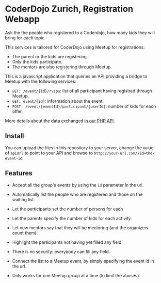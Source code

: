 # CoderDojo Zurich, Registration Webapp

Ask the the people who registered to a Coderdojo, how many kids they will bring for each topic.

This services is tailored for CoderDojo using Meetup for registrations:

- The parent or the kids are registering.
- Only the kids participate.
- The mentors are also registering through Meetup.

This is a javascript application that queries an API providing a bridge to Meetup with the following services:

- `GET: /event/{id}/rvsps`: list of all participant having registred through Meetup.
- `GET: event/{id}`: information about the event.
- `POST: /event/{eventId}/participant/{userId}`: number of kids for each offer.

More details about the data exchanged [in our PHP API](https://github.com/aoloe/php-coderdojozh-registration-api).

## Install

You can upload the files in this repository to your server, change  the value of `apiUrl` to point to your API and browse to `http://your-url.com/?id=the-event-id`.

## Features

- Accept all the group's events by using the `id` parameter in the url.
- Automatically list the people who are registered and those on the waiting list.
- Let the participants set the number of persons for each 


- Let the parents specify the number of kids for each activity.
- Let new mentors say that they will be mentoring (and the organizers count them).
- Highlight the participants not having yet filled any field.
- There is no security: everybody can fill any field.
- Connect the list to a Meetup event, by simply specifying the event id in the url.
- Only works for one Meetup group at a time (to limit the abuses).
